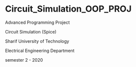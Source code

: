 # Circuit_Simulation_OOP_PROJ
Advanced Programming Project

Circuit Simulation (Spice)

Sharif University of Technology

Electrical Engineering Department

semester 2 - 2020
